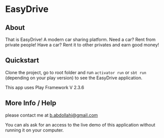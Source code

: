# EasyDrive

## About
That is EasyDrive! A modern car sharing platform. Need a car? Rent from private people! Have a car? Rent it to other privates and earn good money!


## Quickstart
Clone the project, go to root folder and run `activator run` or `sbt run` (depending on your play version) to see the EasyDrive application.

This app uses Play Framework V 2.3.6

## More Info / Help
please contact me at b.abdollahi@gmail.com

You can als ask for an access to the live demo of this application without running it on your computer.